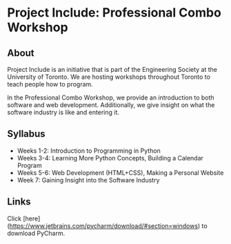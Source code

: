 # Project Include: Professional Combo Workshop

## About
Project Include is an initiative that is part of the Engineering Society at the University of Toronto. We are hosting workshops throughout 
Toronto to teach people how to program.

In the Professional Combo Workshop, we provide an introduction to both software and web development. Additionally, we give insight on what
the software industry is like and entering it.

## Syllabus
- Weeks 1-2: Introduction to Programming in Python
- Weeks 3-4: Learning More Python Concepts, Building a Calendar Program
- Weeks 5-6: Web Development (HTML+CSS), Making a Personal Website
- Week 7: Gaining Insight into the Software Industry

## Links
Click [here] (https://www.jetbrains.com/pycharm/download/#section=windows) to download PyCharm.
